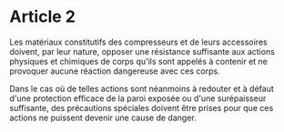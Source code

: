 # Article 2

Les matériaux constitutifs des compresseurs et de leurs accessoires doivent, par leur nature, opposer une résistance suffisante aux actions physiques et chimiques de corps qu'ils sont appelés à contenir et ne provoquer aucune réaction dangereuse avec ces corps.

Dans le cas où de telles actions sont néanmoins à redouter et à défaut d'une protection efficace de la paroi exposée ou d'une surépaisseur suffisante, des précautions spéciales doivent être prises pour que ces actions ne puissent devenir une cause de danger.
